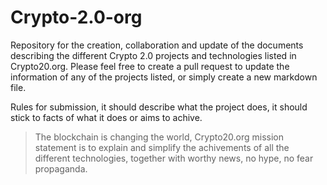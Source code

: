 # Crypto-2.0-org

Repository for the creation, collaboration and update of the documents describing the different Crypto 2.0 projects and technologies listed in Crypto20.org. Please feel free to create a pull request to update the information of any of the projects listed, or simply create a new markdown file.

Rules for submission, it should describe what the project does, it should stick to facts of what it does or aims to achive.

> The blockchain is changing the world, Crypto20.org mission statement is to explain and simplify the achivements of all the different technologies, together with worthy news, no hype, no fear propaganda.

